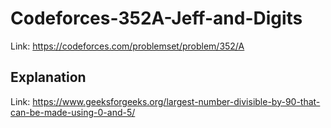 # Codeforces-352A-Jeff-and-Digits
Link: https://codeforces.com/problemset/problem/352/A
## Explanation
Link: https://www.geeksforgeeks.org/largest-number-divisible-by-90-that-can-be-made-using-0-and-5/
